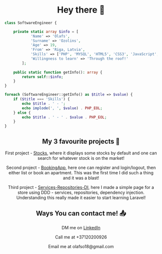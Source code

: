 <h1 align="center">Hey there 👋</h1>

```php
class SoftwareEngineer {

    private static array $info = [
            'Name' => 'Olafs',
            'Surname' => 'Ozolins',
            'Age' => 19,
            'From' => 'Riga, Latvia',
            'Skills' => ['PHP', 'MYSQL', 'HTML5', 'CSS3', 'JavaScript', 'LARAVEL', 'COMPOSER', 'GIT'],
            'Willingness to learn' => 'Through the roof!'
        ];
    
    public static function getInfo(): array {
        return self::$info;
    }
}

foreach (SoftwareEngineer::getInfo() as $title => $value) {
    if ($title === 'Skills') {
        echo $title . ' - ';
        echo implode(', ', $value) . PHP_EOL;
    } else {
        echo $title . ' - ' . $value . PHP_EOL;
    }
}
```
<h2 align="center">My 3 favourite projects 🔧</h2>
<div align="center">
  <p>First project - <a href="https://github.com/olafsoz/StocksHW">Stocks</a>, where it displays some stocks by default and one can search for whatever stock is on the market!</p>
  <p>Second project - <a href="https://github.com/olafsoz/BookingApp">BookingApp</a>, here one can register and login/logout, then either list or book an apartment. This was the first time I did such a thing and it was a blast!</p>
  <p>Third project - <a href="https://github.com/olafsoz/Services-Repositories-DI">Services-Repositories-DI</a>, here I made a simple page for a store using DDD - services, repositories, dependency injection. Understanding this really made it easier to start learning Laravel!</p>
</div>
<h2 align="center">Ways You can contact me! 📤</h2>
<div align="center">
  <p>DM me on <a href="https://www.linkedin.com/in/olafs-ozolins-77342a233/">LinkedIn</a></p>
  <p>Call me at +37120200926</p>
  <p>Email me at olafso18@gmail.com</p>
</div>  
